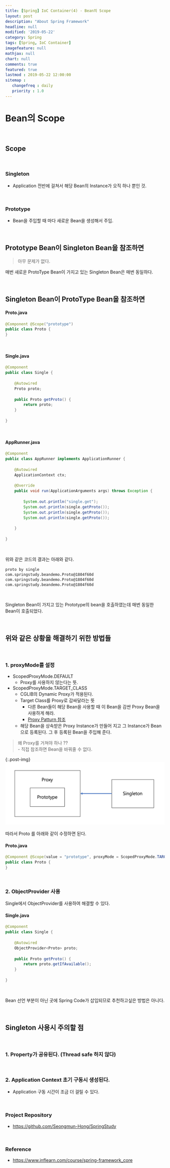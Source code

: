 ```yaml
---
title: [Spring] IoC Container(4) - Bean의 Scope
layout: post
description: "About Spring Framework"
headline: null
modified: '2019-05-22'
category: Spring
tags: [Spring, IoC Container]
imagefeature: null
mathjax: null
chart: null
comments: true
featured: true
lastmod : 2019-05-22 12:00:00
sitemap :  
   changefreq : daily
   priority : 1.0
---
```


# Bean의 Scope

<br />
    
## Scope  
  
<br />  
  
### Singleton  
  
- Application 전반에 걸쳐서 해당 Bean의 Instance가 오직 하나 뿐인 것.  

<br />  
  
### Prototype  
  
- Bean을 주입할 때 마다 새로운 Bean을 생성해서 주입.
  
<br />

## Prototype Bean이 Singleton Bean을 참조하면  
  
> 아무 문제가 없다.  
  
매번 새로운 ProtoType Bean이 가지고 있는 Singleton Bean은 매번 동일하다.  
  
<br />
  
## Singleton Bean이 ProtoType Bean을 참조하면  
  
#### Proto.java  
  
```java
@Component @Scope("prototype")
public class Proto {
}
```  

<br />

#### Single.java

```java
@Component
public class Single {

    @Autowired
    Proto proto;

    public Proto getProto() {
        return proto;
    }
    
}
```
  
<br />

#### AppRunner.java

```java
@Component
public class AppRunner implements ApplicationRunner {

    @Autowired
    ApplicationContext ctx;

    @Override
    public void run(ApplicationArguments args) throws Exception {

        System.out.println("single.get");
        System.out.println(single.getProto());
        System.out.println(single.getProto());
        System.out.println(single.getProto());

    }

}
```  
  
<br />  
  
위와 같은 코드의 결과는 아래와 같다. 
  
```vim
proto by single
com.springstudy.beandemo.Proto@1804f60d
com.springstudy.beandemo.Proto@1804f60d
com.springstudy.beandemo.Proto@1804f60d
```  
  
<br />
  
Singleton Bean이 가지고 있는 Prototype의 bean을 호출하였는데 매번 동일한 Bean이 호출되었다.  

<br />
  
## 위와 같은 상황을 해결하기 위한 방법들  

<br />  
  
### 1. proxyMode를 설정  
  
- ScopedProxyMode.DEFAULT
    - Proxy를 사용하지 않는다는 뜻.  
- ScopedProxyMode.TARGET_CLASS
    - CGLIB의 Dynamic Proxy가 적용된다.
    - Target Class를 Proxy로 감싸달라는 뜻
        - 다른 Bean들이 해당 Bean을 사용할 때 이 Bean을 감싼 Proxy Bean을 사용하게 해라. 
        - <a href="https://en.wikipedia.org/wiki/Proxy_pattern">Proxy Patturn 참조</a>
    - 해당 Bean을 상속받은 Proxy Instance가 만들어 지고 그 Instance가 Bean으로 등록된다. 그 후 등록된 Bean을 주입해 준다.
  
> 왜 Proxy를 거쳐야 하나 ??  
    - 직접 참조하면 Bean을 바꿔줄 수 없다.  
  
{:.post-img}
![PrototypeProxy](/images/post/prototype_proxy.png)  
  
따라서 Proto 를 아래와 같이 수정하면 된다.
  
#### Proto.java
  
```java
@Component @Scope(value = "prototype", proxyMode = ScopedProxyMode.TARGET_CLASS) 
public class Proto {
}
```  
  
<br /> 

### 2. ObjectProvider 사용  
  
Single에서 ObjectProvider를 사용하여 해결할 수 있다.  
  
#### Single.java  
  
```java
@Component
public class Single {

    @Autowired
    ObjectProvider<Proto> proto;

    public Proto getProto() {
        return proto.getIfAvailable();
    }

}
```  
  
<br /> 
  
Bean 선언 부분이 아닌 곳에 Spring Code가 삽입되므로 추천하고싶은 방법은 아니다.  
  
<br /> 
  
## Singleton 사용시 주의할 점
  
<br /> 
  
### 1. Property가 공유된다. (Thread safe 하지 않다)

<br /> 
  
### 2. Application Context 초기 구동시 생성된다.  
  
- Application 구동 시간이 조금 더 걸릴 수 있다.

<br />

### Project Repository 

- https://github.com/Seongmun-Hong/SpringStudy

<br />

### Reference

- https://www.inflearn.com/course/spring-framework_core